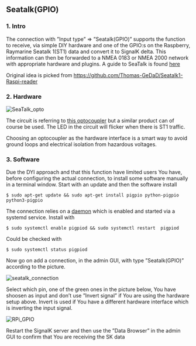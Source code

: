 ## Seatalk(GPIO)

### 1. Intro

The connection with ”Input type” => ”Seatalk(GPIO)” supports the function to receive, via simple DIY hardware and one of the GPIO:s on the Raspberry, Raymarine Seatalk 1(ST1) data and convert it to SignalK delta. This information can then be forwarded to a NMEA 0183 or NMEA 2000 network with appropriate hardware and plugins. A guide to SeaTalk is found [here](http://boatprojects.blogspot.com/2012/12/beginners-guide-to-raymarines-seatalk.html)

Original idea is picked from https://github.com/Thomas-GeDaD/Seatalk1-Raspi-reader

### 2. Hardware

![SeaTalk_opto](https://user-images.githubusercontent.com/16189982/86119990-cdb0c000-bad3-11ea-9e55-4937ba9d42a7.jpeg)

The circuit is referring to [this optocoupler](https://www.amazon.com/ARCELI-Optocoupler-Isolation-Converter-Photoelectric/dp/B07M78S8LB/ref=sr_1_2?dchild=1&keywords=pc817+optocoupler&qid=1593516071&sr=8-2) but a similar product can of course be used. The LED in the circuit will flicker when there is ST1 traffic. 

Choosing an optocoupler as the hardware interface is a smart way to avoid ground loops and electrical isolation from hazardous voltages.

### 3. Software

Due the DYI approach and that this function have limited users You have, before configuring the actual connection, to install some software manually in a terminal window.
Start with an update and then the software install

    $ sudo apt-get update && sudo apt-get install pigpio python-pigpio python3-pigpio

The connection relies on a [daemon](http://abyz.me.uk/rpi/pigpio/) which is enabled and started via a systemd service. Install with

    $ sudo systemctl enable pigpiod && sudo systemctl restart  pigpiod

Could be checked with 

    $ sudo systemctl status pigpiod

Now go on add a connection, in the admin GUI, with type ”Seatalk(GPIO)” according to the picture. 

![seatalk_connection](https://user-images.githubusercontent.com/16189982/86120712-1ae16180-bad5-11ea-9c55-3591791f9d3d.png)

Select which pin, one of the green ones in the picture below, You have shoosen as input and don’t use ”Invert signal” if You are using the hardware setup above. Invert is used if You have a different hardware interface which is inverting the input signal.

![RPi_GPIO](https://user-images.githubusercontent.com/16189982/86120870-5a0fb280-bad5-11ea-9b4a-e7f36307e0ce.png)

Restart the SignalK server and then use the ”Data Browser” in the admin GUI to confirm that You are receiving the SK data
 
